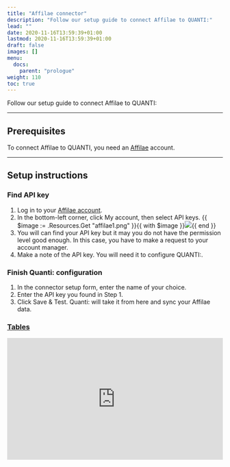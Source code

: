 ```yaml
---
title: "Affilae connector"
description: "Follow our setup guide to connect Affilae to QUANTI:"
lead: ""
date: 2020-11-16T13:59:39+01:00
lastmod: 2020-11-16T13:59:39+01:00
draft: false
images: []
menu:
  docs:
    parent: "prologue"
weight: 110
toc: true
---
```


Follow our setup guide to connect Affilae to QUANTI:

* * * * *

Prerequisites
----------------------------------------------------------------------------------------------------------------------------------------------------

To connect Affilae to QUANTI, you need an [Affilae](https://affilae.com/fr/logiciel-affiliation/) account.

* * * * *

Setup instructions
-------------------------------------------------------------------------------------------------------------------------------------------------------------

### Find API key

1.  Log in to your [Affilae account](https://app.affilae.com/fr/login).
2.  In the bottom-left corner, click My account, then select API keys.
{{ $image := .Resources.Get "affilae1.png" }}{{ with $image }}<img src="{{ $image.RelPermalink }}" width="{{ $image.Width }}" height="{{ $image.Height }}">{{ end }}
3.  You will can find your API key but it may you do not have the permission level good enough. In this case, you have to make a request to your account manager.
4.  Make a note of the API key. You will need it to configure QUANTI:.

### Finish Quanti: configuration

1.  In the connector setup form, enter the name of your choice.
2.  Enter the API key you found in Step 1.
3.  Click Save & Test. Quanti: will take it from here and sync your Affilae data.

### [Tables](https://dbdiagram.io/d/[Affilae-Connector]-Data-Model-65115bb9ffbf5169f06f0c24)

<div style="position: relative; padding-bottom: 56.25%; height: 0; overflow: hidden;">
  <iframe src="https://dbdiagram.io/d/[Affilae-Connector]-Data-Model-65115bb9ffbf5169f06f0c24" style="position: absolute; top: 0; left: 0; width: 100%; height: 100%; border:0;" allowfullscreen title="YouTube Video"></iframe>
</div>
